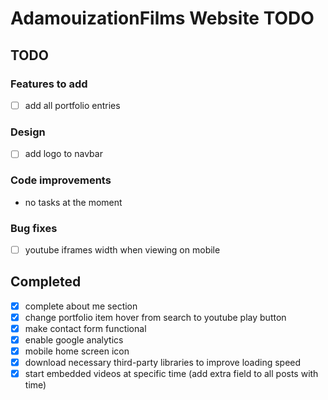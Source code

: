 AdamouizationFilms Website TODO
===============================

## TODO

### Features to add
* [ ] add all portfolio entries

### Design
* [ ] add logo to navbar

### Code improvements
* no tasks at the moment

### Bug fixes
* [ ] youtube iframes width when viewing on mobile

## Completed
* [X] complete about me section 
* [X] change portfolio item hover from search to youtube play button
* [X] make contact form functional
* [X] enable google analytics
* [X] mobile home screen icon
* [X] download necessary third-party libraries to improve loading speed
* [X] start embedded videos at specific time (add extra field to all posts with time)
